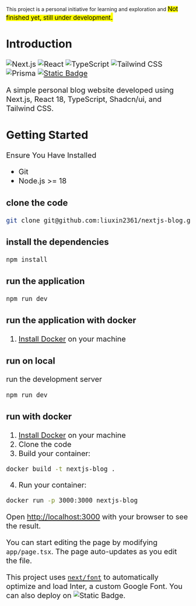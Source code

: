 This project is a personal initiative for learning and exploration and <mark><big>Not finished yet, still under development<big><mark>.

## Introduction

![Next.js](https://img.shields.io/badge/Next.js-000?logo=nextdotjs&logoColor=fff&style=for-the-badge)
![React](https://img.shields.io/badge/React-20232A?style=for-the-badge&logo=react&logoColor=61DAFB)
![TypeScript](https://img.shields.io/badge/TypeScript-007ACC?style=for-the-badge&logo=typescript&logoColor=white)
![Tailwind CSS](https://img.shields.io/badge/Tailwind_CSS-38B2AC?style=for-the-badge&logo=tailwind-css&logoColor=white)
![Prisma](https://img.shields.io/badge/Prisma-3982CE?style=for-the-badge&logo=Prisma&logoColor=white)
[![Static Badge](https://img.shields.io/badge/Blog-XinXinXin-green)](https://nextjs-blog-one-zeta-41.vercel.app/)

A simple personal blog website developed using Next.js, React 18, TypeScript, Shadcn/ui, and Tailwind CSS.

## Getting Started

Ensure You Have Installed

- Git
- Node.js >= 18

### clone the code

```bash
git clone git@github.com:liuxin2361/nextjs-blog.git
```

### install the dependencies

```bash
npm install
```

### run the application

```bash
npm run dev
```

### run the application with docker

1. [Install Docker](https://docs.docker.com/get-docker/) on your machine

### run on local

run the development server

```bash
npm run dev
```

### run with docker

1. [Install Docker](https://docs.docker.com/get-docker/) on your machine
2. Clone the code
3. Build your container:

```bash
docker build -t nextjs-blog .
```

4. Run your container:

```bash
docker run -p 3000:3000 nextjs-blog
```

Open [http://localhost:3000](http://localhost:3000) with your browser to see the result.

You can start editing the page by modifying `app/page.tsx`. The page auto-updates as you edit the file.

This project uses [`next/font`](https://nextjs.org/docs/basic-features/font-optimization) to automatically optimize and load Inter, a custom Google Font. 
You can also deploy on ![Static Badge](https://img.shields.io/badge/Vercel-8A2BE2).

